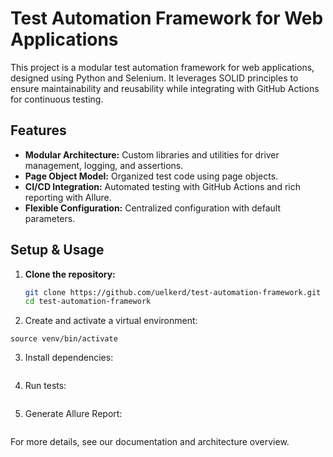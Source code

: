 # Test Automation Framework for Web Applications

This project is a modular test automation framework for web applications, designed using Python and Selenium. It leverages SOLID principles to ensure maintainability and reusability while integrating with GitHub Actions for continuous testing.

## Features
- **Modular Architecture:** Custom libraries and utilities for driver management, logging, and assertions.
- **Page Object Model:** Organized test code using page objects.
- **CI/CD Integration:** Automated testing with GitHub Actions and rich reporting with Allure.
- **Flexible Configuration:** Centralized configuration with default parameters.

## Setup & Usage
1. **Clone the repository:**
   ```bash
   git clone https://github.com/uelkerd/test-automation-framework.git
   cd test-automation-framework

2. Create and activate a virtual environment:
```python3 -m venv venv
source venv/bin/activate
```
3. Install dependencies:
```pip install -r requirements.txt
```
4. Run tests:
```pytest
```

5. Generate Allure Report:
```python framework/reporting.py
```

For more details, see our documentation and architecture overview.

